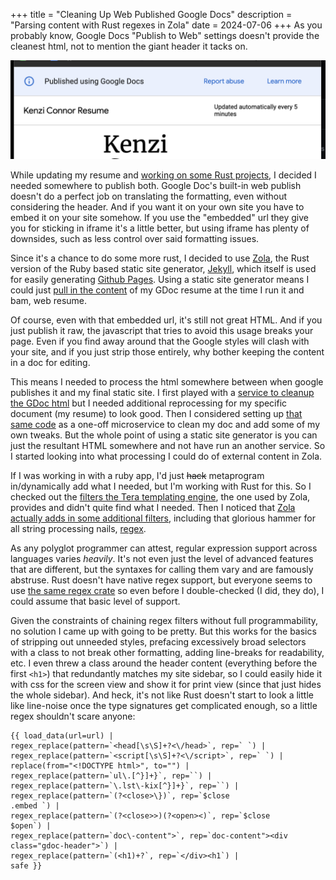 +++
title = "Cleaning Up Web Published Google Docs"
description = "Parsing content with Rust regexes in Zola"
date = 2024-07-06
+++
As you probably know, Google Docs "Publish to Web" settings doesn't provide the cleanest html, not to mention the giant header it tacks on.

![image](/assets/images/posts/gdocs_header.png)

<!-- more --> 

While updating my resume and [working on some Rust projects](https://github.com/knzai), I decided I needed somewhere to publish both. Google Doc's built-in web publish doesn't do a perfect job on translating the formatting, even without considering the header. And if you want it on your own site you have to embed it on your site somehow. If you use the "embedded" url they give you for sticking in iframe it's a little better, but using iframe has plenty of downsides, such as less control over said formatting issues.

Since it's a chance to do some more rust, I decided to use [Zola](https://www.getzola.org/), the Rust version of the Ruby based static site generator, [Jekyll](https://jekyllrb.com/), which itself is used for easily generating [Github Pages](https://pages.github.com/). Using a static site generator means I could just [pull in the content](https://www.getzola.org/documentation/templates/overview/#load-data) of my GDoc resume at the time I run it and bam, web resume.

Of course, even with that embedded url, it's still not great HTML. And if you just publish it raw, the javascript that tries to avoid this usage breaks your page. Even if you find away around that the Google styles will clash with your site, and if you just strip those entirely, why bother keeping the content in a doc for editing.

This means I needed to process the html somewhere between when google publishes it and my final static site. I first played with a [service to cleanup the GDoc html](https://gdoc.pub/) but I needed additional reprocessing for my specific document (my resume) to look good. Then I considered setting up [that same code](https://github.com/augnustin/google-docs-publisher) as a one-off microservice to clean my doc and add some of my own tweaks. But the whole point of using a static site generator is you can just the resultant HTML somewhere and not have run an another service. So I started looking into what processing I could do of external content in Zola.

If I was working in with a ruby app, I'd just ~~hack~~ metaprogram in/dynamically add what I needed, but I'm working with Rust for this. So I checked out the [filters the Tera templating engine](https://keats.github.io/tera/docs/#filters), the one used by Zola, provides and didn't quite find what I needed. Then I noticed that [Zola actually adds in some additional filters](https://www.getzola.org/documentation/templates/overview/#regex-replace), including that glorious hammer for all string processing nails, [regex](https://en.wikipedia.org/wiki/Regular_expression).

As any polyglot programmer can attest, regular expression support across languages varies *heavily*. It's not even just the level of advanced features that are different, but the syntaxes for calling them vary and are famously abstruse. Rust doesn't have native regex support, but everyone seems to use [the same regex crate](https://crates.io/crates/regex) so even before I double-checked (I did, they do), I could assume that basic level of support.

Given the constraints of chaining regex filters without full programmability, no solution I came up with going to be pretty. But this works for the basics of stripping out unneeded styles, prefacing excessively broad selectors with a class to not break other formatting, adding line-breaks for readability, etc. I even threw a class around the header content (everything before the first `<h1>`) that redundantly matches my site sidebar, so I could easily hide it with css for the screen view and show it for print view (since that just hides the whole sidebar). And heck, it's not like Rust doesn't start to look a little like line-noise once the type signatures get complicated enough, so a little regex shouldn't scare anyone:

```
{{ load_data(url=url) | 
regex_replace(pattern=`<head[\s\S]+?<\/head>`, rep=` `) | 
regex_replace(pattern=`<script[\s\S]+?<\/script>`, rep=` `) | 
replace(from="<!DOCTYPE html>", to="") | 
regex_replace(pattern=`ul\.[^}]+}`, rep=``) | 
regex_replace(pattern=`\.lst\-kix[^}]+}`, rep=``) | 
regex_replace(pattern=`(?<close>\})`, rep=`$close
.embed `) | 
regex_replace(pattern=`(?<close>>)(?<open><)`, rep=`$close
$open`) | 
regex_replace(pattern=`doc\-content">`, rep=`doc-content"><div class="gdoc-header">`) | 
regex_replace(pattern=`(<h1)+?`, rep=`</div><h1`) | 
safe }}
````

